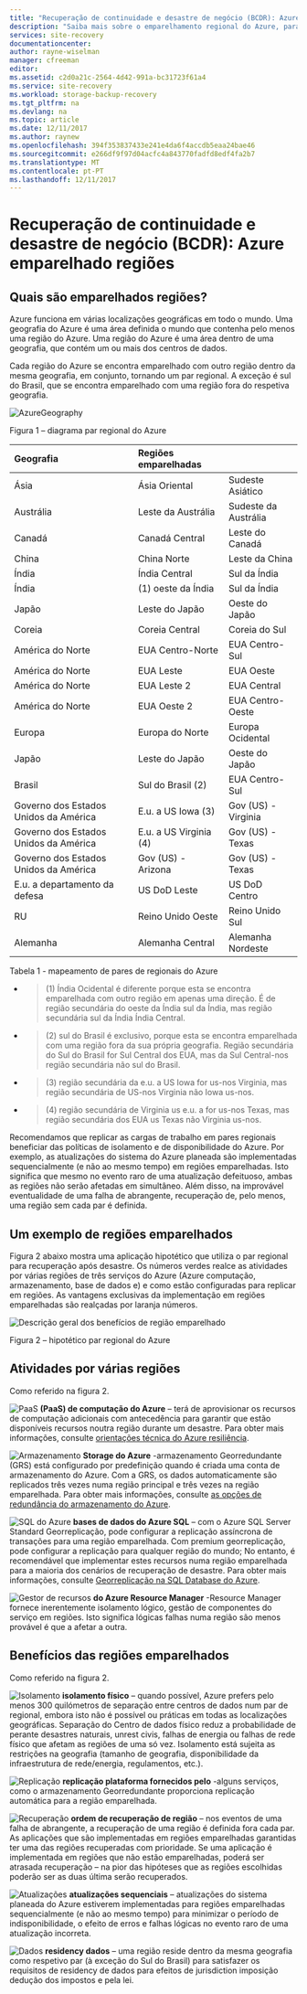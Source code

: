 ```yaml
---
title: "Recuperação de continuidade e desastre de negócio (BCDR): Azure emparelhado regiões | Microsoft Docs"
description: "Saiba mais sobre o emparelhamento regional do Azure, para assegurar que aplicações são resilientes durante falhas de centro de dados."
services: site-recovery
documentationcenter: 
author: rayne-wiselman
manager: cfreeman
editor: 
ms.assetid: c2d0a21c-2564-4d42-991a-bc31723f61a4
ms.service: site-recovery
ms.workload: storage-backup-recovery
ms.tgt_pltfrm: na
ms.devlang: na
ms.topic: article
ms.date: 12/11/2017
ms.author: raynew
ms.openlocfilehash: 394f353837433e241e4da6f4accdb5eaa24bae46
ms.sourcegitcommit: e266df9f97d04acfc4a843770fadfd8edf4fa2b7
ms.translationtype: MT
ms.contentlocale: pt-PT
ms.lasthandoff: 12/11/2017
---
```

# <a name="business-continuity-and-disaster-recovery-bcdr-azure-paired-regions"></a>Recuperação de continuidade e desastre de negócio (BCDR): Azure emparelhado regiões

## <a name="what-are-paired-regions"></a>Quais são emparelhados regiões?

Azure funciona em várias localizações geográficas em todo o mundo. Uma geografia do Azure é uma área definida o mundo que contenha pelo menos uma região do Azure. Uma região do Azure é uma área dentro de uma geografia, que contém um ou mais dos centros de dados.

Cada região do Azure se encontra emparelhado com outro região dentro da mesma geografia, em conjunto, tornando um par regional. A exceção é sul do Brasil, que se encontra emparelhado com uma região fora do respetiva geografia.

![AzureGeography](./media/best-practices-availability-paired-regions/GeoRegionDataCenter.png)

Figura 1 – diagrama par regional do Azure

| Geografia | Regiões emparelhadas |  |
|:--- |:--- |:--- |
| Ásia |Ásia Oriental |Sudeste Asiático |
| Austrália |Leste da Austrália |Sudeste da Austrália |
| Canadá |Canadá Central |Leste do Canadá |
| China |China Norte |Leste da China|
| Índia |Índia Central |Sul da Índia |
| Índia |(1) oeste da Índia |Sul da Índia |
| Japão |Leste do Japão |Oeste do Japão |
| Coreia |Coreia Central |Coreia do Sul |
| América do Norte |EUA Centro-Norte |EUA Centro-Sul |
| América do Norte |EUA Leste |EUA Oeste |
| América do Norte |EUA Leste 2 |EUA Central |
| América do Norte |EUA Oeste 2 |EUA Centro-Oeste |
| Europa |Europa do Norte |Europa Ocidental |
| Japão |Leste do Japão |Oeste do Japão |
| Brasil |Sul do Brasil (2) |EUA Centro-Sul |
| Governo dos Estados Unidos da América |E.u. a US Iowa (3) |Gov (US) - Virginia |
| Governo dos Estados Unidos da América |E.u. a US Virginia (4) |Gov (US) - Texas |
| Governo dos Estados Unidos da América |Gov (US) - Arizona |Gov (US) - Texas |
| E.u. a departamento da defesa |US DoD Leste |US DoD Centro |
| RU |Reino Unido Oeste |Reino Unido Sul |
| Alemanha |Alemanha Central |Alemanha Nordeste |

Tabela 1 - mapeamento de pares de regionais do Azure

- > (1) Índia Ocidental é diferente porque esta se encontra emparelhada com outro região em apenas uma direção. É de região secundária do oeste da Índia sul da Índia, mas região secundária sul da Índia Índia Central.
- > (2) sul do Brasil é exclusivo, porque esta se encontra emparelhada com uma região fora da sua própria geografia. Região secundária do Sul do Brasil for Sul Central dos EUA, mas da Sul Central-nos região secundária não sul do Brasil.
- > (3) região secundária da e.u. a US Iowa for us-nos Virginia, mas região secundária de US-nos Virginia não Iowa us-nos.
- > (4) região secundária de Virginia us e.u. a for us-nos Texas, mas região secundária dos EUA us Texas não Virginia us-nos.


Recomendamos que replicar as cargas de trabalho em pares regionais beneficiar das políticas de isolamento e de disponibilidade do Azure. Por exemplo, as atualizações do sistema do Azure planeada são implementadas sequencialmente (e não ao mesmo tempo) em regiões emparelhadas. Isto significa que mesmo no evento raro de uma atualização defeituoso, ambas as regiões não serão afetadas em simultâneo. Além disso, na improvável eventualidade de uma falha de abrangente, recuperação de, pelo menos, uma região sem cada par é definida.

## <a name="an-example-of-paired-regions"></a>Um exemplo de regiões emparelhados
Figura 2 abaixo mostra uma aplicação hipotético que utiliza o par regional para recuperação após desastre. Os números verdes realce as atividades por várias regiões de três serviços do Azure (Azure computação, armazenamento, base de dados e) e como estão configuradas para replicar em regiões. As vantagens exclusivas da implementação em regiões emparelhadas são realçadas por laranja números.

![Descrição geral dos benefícios de região emparelhado](./media/best-practices-availability-paired-regions/PairedRegionsOverview2.png)

Figura 2 – hipotético par regional do Azure

## <a name="cross-region-activities"></a>Atividades por várias regiões
Como referido na figura 2.

![PaaS](./media/best-practices-availability-paired-regions/1Green.png) **(PaaS) de computação do Azure** – terá de aprovisionar os recursos de computação adicionais com antecedência para garantir que estão disponíveis recursos noutra região durante um desastre. Para obter mais informações, consulte [orientações técnica do Azure resiliência](resiliency/resiliency-technical-guidance.md).

![Armazenamento](./media/best-practices-availability-paired-regions/2Green.png) **Storage do Azure** -armazenamento Georredundante (GRS) está configurado por predefinição quando é criada uma conta de armazenamento do Azure. Com a GRS, os dados automaticamente são replicados três vezes numa região principal e três vezes na região emparelhada. Para obter mais informações, consulte [as opções de redundância do armazenamento do Azure](storage/common/storage-redundancy.md).

![SQL do Azure](./media/best-practices-availability-paired-regions/3Green.png) **bases de dados do Azure SQL** – com o Azure SQL Server Standard Georreplicação, pode configurar a replicação assíncrona de transações para uma região emparelhada. Com premium georreplicação, pode configurar a replicação para qualquer região do mundo; No entanto, é recomendável que implementar estes recursos numa região emparelhada para a maioria dos cenários de recuperação de desastre. Para obter mais informações, consulte [Georreplicação na SQL Database do Azure](sql-database/sql-database-geo-replication-overview.md).

![Gestor de recursos](./media/best-practices-availability-paired-regions/4Green.png) **do Azure Resource Manager** -Resource Manager fornece inerentemente isolamento lógico, gestão de componentes do serviço em regiões. Isto significa lógicas falhas numa região são menos provável é que a afetar a outra.

## <a name="benefits-of-paired-regions"></a>Benefícios das regiões emparelhados
Como referido na figura 2.  

![Isolamento](./media/best-practices-availability-paired-regions/5Orange.png)
**isolamento físico** – quando possível, Azure prefers pelo menos 300 quilómetros de separação entre centros de dados num par de regional, embora isto não é possível ou práticas em todas as localizações geográficas. Separação do Centro de dados físico reduz a probabilidade de perante desastres naturais, unrest civis, falhas de energia ou falhas de rede físico que afetam as regiões de uma só vez. Isolamento está sujeita as restrições na geografia (tamanho de geografia, disponibilidade da infraestrutura de rede/energia, regulamentos, etc.).  

![Replicação](./media/best-practices-availability-paired-regions/6Orange.png)
**replicação plataforma fornecidos pelo** -alguns serviços, como o armazenamento Georredundante proporciona replicação automática para a região emparelhada.

![Recuperação](./media/best-practices-availability-paired-regions/7Orange.png)
**ordem de recuperação de região** – nos eventos de uma falha de abrangente, a recuperação de uma região é definida fora cada par. As aplicações que são implementadas em regiões emparelhadas garantidas ter uma das regiões recuperadas com prioridade. Se uma aplicação é implementada em regiões que não estão emparelhadas, poderá ser atrasada recuperação – na pior das hipóteses que as regiões escolhidas poderão ser as duas última serão recuperados.

![Atualizações](./media/best-practices-availability-paired-regions/8Orange.png)
**atualizações sequenciais** – atualizações do sistema planeada do Azure estiverem implementadas para regiões emparelhadas sequencialmente (e não ao mesmo tempo) para minimizar o período de indisponibilidade, o efeito de erros e falhas lógicas no evento raro de uma atualização incorreta.

![Dados](./media/best-practices-availability-paired-regions/9Orange.png)
**residency dados** – uma região reside dentro da mesma geografia como respetivo par (à exceção do Sul do Brasil) para satisfazer os requisitos de residency de dados para efeitos de jurisdiction imposição dedução dos impostos e pela lei.
